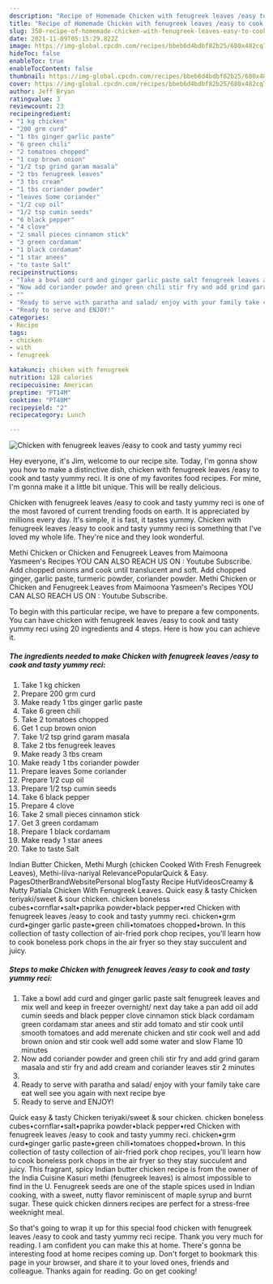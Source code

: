 ```yaml
---
description: "Recipe of Homemade Chicken with fenugreek leaves /easy to cook and tasty yummy reci"
title: "Recipe of Homemade Chicken with fenugreek leaves /easy to cook and tasty yummy reci"
slug: 350-recipe-of-homemade-chicken-with-fenugreek-leaves-easy-to-cook-and-tasty-yummy-reci
date: 2021-11-09T05:15:29.822Z
image: https://img-global.cpcdn.com/recipes/bbeb6d4bdbf82b25/680x482cq70/chicken-with-fenugreek-leaves-easy-to-cook-and-tasty-yummy-reci-recipe-main-photo.jpg
hideToc: false
enableToc: true
enableTocContent: false
thumbnail: https://img-global.cpcdn.com/recipes/bbeb6d4bdbf82b25/680x482cq70/chicken-with-fenugreek-leaves-easy-to-cook-and-tasty-yummy-reci-recipe-main-photo.jpg
cover: https://img-global.cpcdn.com/recipes/bbeb6d4bdbf82b25/680x482cq70/chicken-with-fenugreek-leaves-easy-to-cook-and-tasty-yummy-reci-recipe-main-photo.jpg
author: Jeff Bryan
ratingvalue: 3
reviewcount: 23
recipeingredient:
- "1 kg chicken"
- "200 grm curd"
- "1 tbs ginger garlic paste"
- "6 green chili"
- "2 tomatoes chopped"
- "1 cup brown onion"
- "1/2 tsp grind garam masala"
- "2 tbs fenugreek leaves"
- "3 tbs cream"
- "1 tbs coriander powder"
- "leaves Some coriander"
- "1/2 cup oil"
- "1/2 tsp cumin seeds"
- "6 black pepper"
- "4 clove"
- "2 small pieces cinnamon stick"
- "3 green cordamam"
- "1 black cordamam"
- "1 star anees"
- "to taste Salt"
recipeinstructions:
- "Take a bowl add curd and ginger garlic paste salt fenugreek leaves and mix well and keep in freezer overnight/ next day take a pan add oil add cumin seeds and black pepper clove cinnamon stick black cordamam green cordamam star anees and stir add tomato and stir cook until smooth tomatoes and add merenate chicken and stir cook well and add brown onion and stir cook well add some water and slow Flame 10 minutes"
- "Now add coriander powder and green chili stir fry and add grind garam masala and stir fry and add cream and coriander leaves stir 2 minutes"
- ""
- "Ready to serve with paratha and salad/ enjoy with your family take care eat well see you again with next recipe bye"
- "Ready to serve and ENJOY!"
categories:
- Recipe
tags:
- chicken
- with
- fenugreek

katakunci: chicken with fenugreek 
nutrition: 128 calories
recipecuisine: American
preptime: "PT14M"
cooktime: "PT40M"
recipeyield: "2"
recipecategory: Lunch

---
```



![Chicken with fenugreek leaves /easy to cook and tasty yummy reci](https://img-global.cpcdn.com/recipes/bbeb6d4bdbf82b25/680x482cq70/chicken-with-fenugreek-leaves-easy-to-cook-and-tasty-yummy-reci-recipe-main-photo.jpg)

Hey everyone, it's Jim, welcome to our recipe site. Today, I'm gonna show you how to make a distinctive dish, chicken with fenugreek leaves /easy to cook and tasty yummy reci. It is one of my favorites food recipes. For mine, I'm gonna make it a little bit unique. This will be really delicious.

Chicken with fenugreek leaves /easy to cook and tasty yummy reci is one of the most favored of current trending foods on earth. It is appreciated by millions every day. It's simple, it is fast, it tastes yummy. Chicken with fenugreek leaves /easy to cook and tasty yummy reci is something that I've loved my whole life. They're nice and they look wonderful.

Methi Chicken or Chicken and Fenugreek Leaves from Maimoona Yasmeen&#39;s Recipes YOU CAN ALSO REACH US ON : Youtube Subscribe. Add chopped onions and cook until translucent and soft. Add chopped ginger, garlic paste, turmeric powder, coriander powder. Methi Chicken or Chicken and Fenugreek Leaves from Maimoona Yasmeen&#39;s Recipes YOU CAN ALSO REACH US ON : Youtube Subscribe.


To begin with this particular recipe, we have to prepare a few components. You can have chicken with fenugreek leaves /easy to cook and tasty yummy reci using 20 ingredients and 4 steps. Here is how you can achieve it.

<!--inarticleads1-->

##### The ingredients needed to make Chicken with fenugreek leaves /easy to cook and tasty yummy reci:

1. Take 1 kg chicken
1. Prepare 200 grm curd
1. Make ready 1 tbs ginger garlic paste
1. Take 6 green chili
1. Take 2 tomatoes chopped
1. Get 1 cup brown onion
1. Take 1/2 tsp grind garam masala
1. Take 2 tbs fenugreek leaves
1. Make ready 3 tbs cream
1. Make ready 1 tbs coriander powder
1. Prepare leaves Some coriander
1. Prepare 1/2 cup oil
1. Prepare 1/2 tsp cumin seeds
1. Take 6 black pepper
1. Prepare 4 clove
1. Take 2 small pieces cinnamon stick
1. Get 3 green cordamam
1. Prepare 1 black cordamam
1. Make ready 1 star anees
1. Take to taste Salt


Indian Butter Chicken, Methi Murgh (chicken Cooked With Fresh Fenugreek Leaves), Methi-lilva-nariyal RelevancePopularQuick & Easy. PagesOtherBrandWebsitePersonal blogTasty Recipe HutVideosCreamy & Nutty Patiala Chicken With Fenugreek Leaves. Quick easy & tasty Chicken teriyaki/sweet & sour chicken. chicken boneless cubes•cornflar•salt•paprika powder•black pepper•red Chicken with fenugreek leaves /easy to cook and tasty yummy reci. chicken•grm curd•ginger garlic paste•green chili•tomatoes chopped•brown. In this collection of tasty collection of air-fried pork chop recipes, you&#39;ll learn how to cook boneless pork chops in the air fryer so they stay succulent and juicy. 

<!--inarticleads2-->

##### Steps to make Chicken with fenugreek leaves /easy to cook and tasty yummy reci:

1. Take a bowl add curd and ginger garlic paste salt fenugreek leaves and mix well and keep in freezer overnight/ next day take a pan add oil add cumin seeds and black pepper clove cinnamon stick black cordamam green cordamam star anees and stir add tomato and stir cook until smooth tomatoes and add merenate chicken and stir cook well and add brown onion and stir cook well add some water and slow Flame 10 minutes
1. Now add coriander powder and green chili stir fry and add grind garam masala and stir fry and add cream and coriander leaves stir 2 minutes
1. 
1. Ready to serve with paratha and salad/ enjoy with your family take care eat well see you again with next recipe bye
1. Ready to serve and ENJOY!

Quick easy & tasty Chicken teriyaki/sweet & sour chicken. chicken boneless cubes•cornflar•salt•paprika powder•black pepper•red Chicken with fenugreek leaves /easy to cook and tasty yummy reci. chicken•grm curd•ginger garlic paste•green chili•tomatoes chopped•brown. In this collection of tasty collection of air-fried pork chop recipes, you&#39;ll learn how to cook boneless pork chops in the air fryer so they stay succulent and juicy. This fragrant, spicy Indian butter chicken recipe is from the owner of the India Cuisine Kasuri methi (fenugreek leaves) is almost impossible to find in the U. Fenugreek seeds are one of the staple spices used in Indian cooking, with a sweet, nutty flavor reminiscent of maple syrup and burnt sugar. These quick chicken dinners recipes are perfect for a stress-free weeknight meal. 

So that's going to wrap it up for this special food chicken with fenugreek leaves /easy to cook and tasty yummy reci recipe. Thank you very much for reading. I am confident you can make this at home. There's gonna be interesting food at home recipes coming up. Don't forget to bookmark this page in your browser, and share it to your loved ones, friends and colleague. Thanks again for reading. Go on get cooking!
